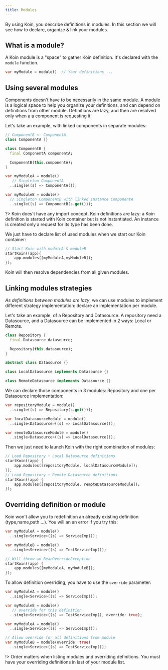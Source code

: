 ```yaml
---
title: Modules
---
```


By using Koin, you describe definitions in modules. In this section we will see how to declare, organize & link your modules.

## What is a module?

A Koin module is a "space" to gather Koin definition. It's declared with the `module` function.

```dart
var myModule = module()  // Your definitions ...
```

## Using several modules

Components doesn't have to be necessarily in the same module. A module is a logical space to help you organize your definitions, and can depend on definitions from other
module. Definitions are lazy, and then are resolved only when a a component is requesting it.

Let's take an example, with linked components in separate modules:

```dart
// ComponentB <- ComponentA
class ComponentA {}

class ComponentB {
  final ComponentA componentA;

  ComponentB(this.componentA);
}

var myModuleA = module()
   // Singleton ComponentA
  ..single((s) => ComponentA());

var myModuleB = module()
  // Singleton ComponentB with linked instance ComponentA
  ..single((s) => ComponentB(s.get()));
```

?> Koin does't have any import concept. Koin definitions are lazy: a Koin definition is started with Koin container but is not instantiated. An instance is created only a request for its type has been done.

We just have to declare list of used modules when we start our Koin container:

```dart
// Start Koin with moduleA & moduleB
startKoin((app){
    app.modules([myModuleA,myModuleB]);
});
```

Koin will then resolve dependencies from all given modules.

## Linking modules strategies

*As definitions between modules are lazy*, we can use modules to implement different strategy implementation: declare an implementation per module.

Let's take an example, of a Repository and Datasource. A repository need a Datasource, and a Datasource can be implemented in 2 ways: Local or Remote.

```dart
class Repository {
  final Datasource datasource;

  Repository(this.datasource);
}

abstract class Datasource {}

class LocalDatasource implements Datasource {}

class RemoteDatasource implements Datasource {}
```

We can declare those components in 3 modules: Repository and one per Datasource implementation:

```dart
var repositoryModule = module()
  ..single((s) => Repository(s.get()));

var localDatasourceModule = module()
  ..single<Datasource>((s) => LocalDatasource());

var remoteDatasourceModule = module()
  ..single<Datasource>((s) => LocalDatasource());
```

Then we just need to launch Koin with the right combination of modules:

```dart
// Load Repository + Local Datasource definitions
startKoin((app) {
    app.modules([repositoryModule, localDatasourceModule]);
});
// Load Repository + Remote Datasource definitions
startKoin((app) {
    app.modules([repositoryModule, remoteDatasourceModule]);
});
```

## Overriding definition or module

Koin won't allow you to redefinition an already existing definition (type,name,path ...). You will an an error if you try this:

```dart
var myModuleA = module()
  ..single<Service>((s) => ServiceImp());

var myModuleB = module()
  ..single<Service>((s) => TestServiceImp());

// Will throw an BeanOverrideException
startKoin((app) {
    app.modules([myModuleA, myModuleB]);
});
```

To allow definition overriding, you have to use the `override` parameter:

```dart
var myModuleA = module()
  ..single<Service>((s) => ServiceImp());

var myModuleB = module()
   // override for this definition
  ..single<Service>((s) => TestServiceImp(), override: true);
```

```dart
var myModuleA = module()
  ..single<Service>((s) => ServiceImp());

// Allow override for all definitions from module
var myModuleB = module(override: true)
  ..single<Service>((s) => TestServiceImp());
```

!> Order matters when listing modules and overriding definitions. You must have your overriding definitions in last of your module list.

